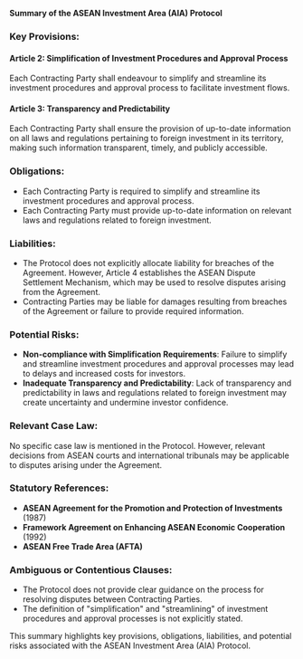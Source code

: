 **Summary of the ASEAN Investment Area (AIA) Protocol**

### Key Provisions:

#### Article 2: Simplification of Investment Procedures and Approval Process
Each Contracting Party shall endeavour to simplify and streamline its investment procedures and approval process to facilitate investment flows.

#### Article 3: Transparency and Predictability
Each Contracting Party shall ensure the provision of up-to-date information on all laws and regulations pertaining to foreign investment in its territory, making such information transparent, timely, and publicly accessible.

### Obligations:

* Each Contracting Party is required to simplify and streamline its investment procedures and approval process.
* Each Contracting Party must provide up-to-date information on relevant laws and regulations related to foreign investment.

### Liabilities:

* The Protocol does not explicitly allocate liability for breaches of the Agreement. However, Article 4 establishes the ASEAN Dispute Settlement Mechanism, which may be used to resolve disputes arising from the Agreement.
* Contracting Parties may be liable for damages resulting from breaches of the Agreement or failure to provide required information.

### Potential Risks:

* **Non-compliance with Simplification Requirements**: Failure to simplify and streamline investment procedures and approval processes may lead to delays and increased costs for investors.
* **Inadequate Transparency and Predictability**: Lack of transparency and predictability in laws and regulations related to foreign investment may create uncertainty and undermine investor confidence.

### Relevant Case Law:
No specific case law is mentioned in the Protocol. However, relevant decisions from ASEAN courts and international tribunals may be applicable to disputes arising under the Agreement.

### Statutory References:
* **ASEAN Agreement for the Promotion and Protection of Investments** (1987)
* **Framework Agreement on Enhancing ASEAN Economic Cooperation** (1992)
* **ASEAN Free Trade Area (AFTA)**

### Ambiguous or Contentious Clauses:

* The Protocol does not provide clear guidance on the process for resolving disputes between Contracting Parties.
* The definition of "simplification" and "streamlining" of investment procedures and approval processes is not explicitly stated.

This summary highlights key provisions, obligations, liabilities, and potential risks associated with the ASEAN Investment Area (AIA) Protocol.